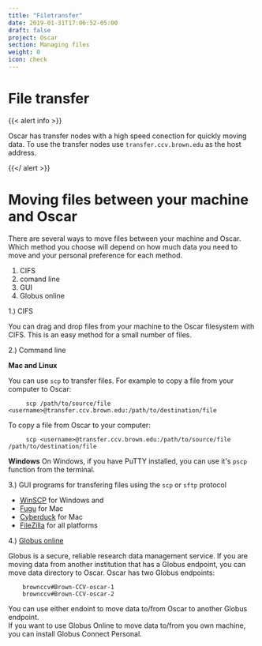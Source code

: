 ```yaml
---
title: "Filetransfer"
date: 2019-01-31T17:06:52-05:00
draft: false
project: Oscar
section: Managing files
weight: 0
icon: check
---
```


# File transfer

{{< alert info >}}

Oscar has transfer nodes with a high speed conection for quickly moving
data.  To use the transfer nodes use `transfer.ccv.brown.edu` as the
host address.

{{</ alert >}}

# Moving files between your machine and Oscar

There are several ways to move files between your machine and Oscar.  Which
method you choose will depend on how much data you need to move and your
personal preference for each method.

  1. CIFS
  2. comand line
  3. GUI
  4. Globus online

1.\)  CIFS

You can drag and drop files from your machine to the Oscar filesystem with CIFS.
This is an easy method for a small number of files.

2.\) Command line

**Mac and Linux**

You can use `scp` to transfer files. For example to copy a file
from your computer to Oscar:
```shell
     scp /path/to/source/file <username>@transfer.ccv.brown.edu:/path/to/destination/file
```
To copy a file from Oscar to your computer:
```shell
     scp <username>@transfer.ccv.brown.edu:/path/to/source/file /path/to/destination/file
```
**Windows**
On Windows, if you have PuTTY installed, you can use it's `pscp`
function from the terminal.

3.\) GUI programs for transfering files using the `scp` or
`sftp` protocol

* [WinSCP](http://winscp.net) for Windows and
* [Fugu](http://rsug.itd.umich.edu/software/fugu/) for Mac
* [Cyberduck](http://cyberduck.ch) for Mac
* [FileZilla](https://filezilla-project.org) for all platforms

4.\) [Globus online](https://www.globus.org/)

Globus is a secure, reliable research data management service.  If you are
moving data from another institution that has a Globus endpoint, you can move data
directory to Oscar.  Oscar has two Globus endpoints:

```
    brownccv#Brown-CCV-oscar-1
    brownccv#Brown-CCV-oscar-2
```

You can use either endoint to move data to/from Oscar to another Globus endpoint.  
If you want to use Globus Online to move data to/from you own machine,
you can install Globus Connect Personal.
